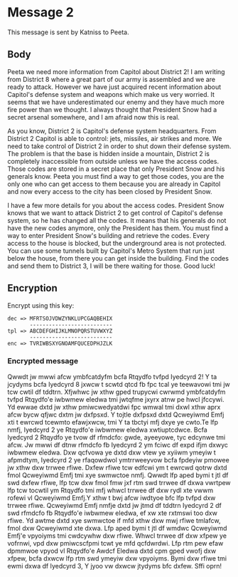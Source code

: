 # Message 2
This message is sent by Katniss to Peeta.

## Body
Peeta we need more information from Capitol about District 2! I am writing from District 8 where a great part of our army is assembled and we are ready to attack. However we have just acquired recent information about Capitol's defense system and weapons which make us very worried. It seems that we have underestimated our enemy and they have much more fire power than we thought. I always thought that President Snow had a secret arsenal somewhere, and I am afraid now this is real.

As you know, District 2 is Capitol's defense system headquarters. From District 2 Capitol is able to control: jets, missiles, air strikes and more. We need to take control of District 2 in order to shut down their defense system. The problem is that the base is hidden inside a mountain, District 2 is completely inaccessible from outside unless we have the access codes. Those codes are stored in a secret place that only President Snow and his generals know. Peeta you must find a way to get those codes, you are the only one who can get access to them because you are already in Capitol and now every access to the city has been closed by President Snow.

I have a few more details for you about the access codes. President Snow knows that we want to attack District 2 to get control of Capitol's defense system, so he has changed all the codes. It means that his generals do not have the new codes anymore, only the President has them. You must find a way to enter President Snow's building and retrieve the codes. Every access to the house is blocked, but the underground area is not protected. You can use some tunnels built by Capitol's Metro System that run just below the house, from there you can get inside the building. Find the codes and send them to District 3, I will be there waiting for those. Good luck!

## Encryption
Encrypt using this key:

    dec => MFRTSOJVDWZYNKLUPCGAQBEHIX
           --------------------------
    tpl => ABCDEFGHIJKLMNOPQRSTUVWXYZ
           --------------------------
    enc => TVRIWBSXYGNOAMFQUCEDPHJZLK

### Encrypted message
Qwwdt jw mwwi afcw ymbfcatdyfm bcfa Rtqydfo tvfpd Iyedcyrd 2! Y ta jcydyms bcfa Iyedcyrd 8 jxwcw t scwtd qtcd fb fpc tcal ye teewavowi tmi jw tcw cwtil df tddtrn. Xfjwhwc jw xthw gped trupycwi cwrwmd ymbfcatdyfm tvfpd Rtqydfo'e iwbwmew eledwa tmi jwtqfme jxyrx atnw pe hwcl jfccywi. Yd ewwae dxtd jw xthw pmiwcwedyatdwi fpc wmwal tmi dxwl xthw aprx afcw bycw qfjwc dxtm jw dxfpsxd. Y tojtle dxfpsxd dxtd Qcweyiwmd Emfj xti t ewrcwd tcewmto efawjxwcw, tmi Y ta tbctyi mfj dxye ye cwto.Te lfp nmfj, Iyedcyrd 2 ye Rtqydfo'e iwbwmew eledwa xwtiuptcdwce. Bcfa Iyedcyrd 2 Rtqydfo ye tvow df rfmdcfo: gwde, ayeeyowe, tyc edcynwe tmi afcw. Jw mwwi df dtnw rfmdcfo fb Iyedcyrd 2 ym fciwc df expd ifjm dxwyc iwbwmew eledwa. Dxw qcfvowa ye dxtd dxw vtew ye xyiiwm ymeyiw t afpmdtym, Iyedcyrd 2 ye rfaqowdwol ymtrrweeyvow bcfa fpdeyiw pmowee jw xthw dxw trrwee rfiwe. Dxfew rfiwe tcw edfcwi ym t ewrcwd qotrw dxtd fmol Qcweyiwmd Emfj tmi xye swmwctoe nmfj. Qwwdt lfp aped bymi t jtl df swd dxfew rfiwe, lfp tcw dxw fmol fmw jxf rtm swd trrwee df dxwa vwrtpew lfp tcw tocwtil ym Rtqydfo tmi mfj whwcl trrwee df dxw rydl xte vwwm rofewi vl Qcweyiwmd Emfj.Y xthw t bwj afcw iwdtyoe bfc lfp tvfpd dxw trrwee rfiwe. Qcweyiwmd Emfj nmfje dxtd jw jtmd df tddtrn Iyedcyrd 2 df swd rfmdcfo fb Rtqydfo'e iwbwmew eledwa, ef xw xte rxtmswi too dxw rfiwe. Yd awtme dxtd xye swmwctoe if mfd xthw dxw mwj rfiwe tmlafcw, fmol dxw Qcweyiwmd xte dxwa. Lfp aped bymi t jtl df wmdwc Qcweyiwmd Emfj'e vpyoiyms tmi cwdcywhw dxw rfiwe. Whwcl trrwee df dxw xfpew ye vofrnwi, vpd dxw pmiwcscfpmi tcwt ye mfd qcfdwrdwi. Lfp rtm pew efaw dpmmwoe vpyod vl Rtqydfo'e Awdcf Eledwa dxtd cpm gped vwofj dxw xfpew, bcfa dxwcw lfp rtm swd ymeyiw dxw vpyoiyms. Bymi dxw rfiwe tmi ewmi dxwa df Iyedcyrd 3, Y jyoo vw dxwcw jtydyms bfc dxfew. Sffi oprn!
